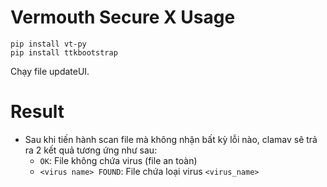 # Vermouth Secure X Usage

```
pip install vt-py
pip install ttkbootstrap
```

Chạy file updateUI.

# Result
* Sau khi tiến hành scan file mà không nhận bất kỳ lỗi nào, clamav sẽ trả ra 2 kết quả tương ứng như sau:
  * `OK`: File không chứa virus (file an toàn)
  * `<virus name> FOUND`: File chứa loại virus `<virus_name>`
